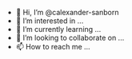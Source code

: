 - 👋 Hi, I’m @calexander-sanborn
- 👀 I’m interested in ...
- 🌱 I’m currently learning ...
- 💞️ I’m looking to collaborate on ...
- 📫 How to reach me ...

<!---
calexander-sanborn/calexander-sanborn is a ✨ special ✨ repository because its `README.md` (this file) appears on your GitHub profile.
You can click the Preview link to take a look at your changes.
--->
